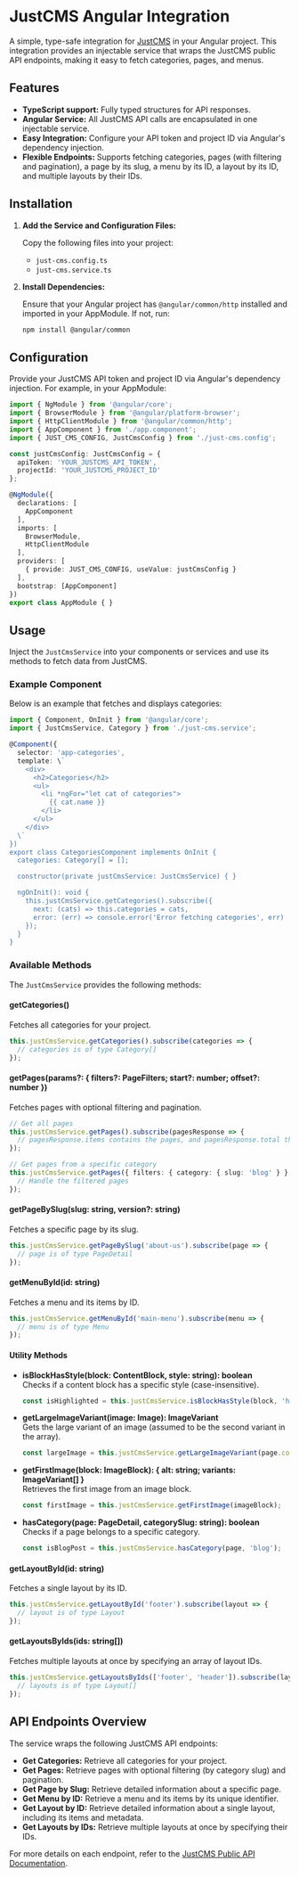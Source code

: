# JustCMS Angular Integration

A simple, type-safe integration for [JustCMS](https://justcms.co) in your Angular project. This integration provides an injectable service that wraps the JustCMS public API endpoints, making it easy to fetch categories, pages, and menus.

## Features

- **TypeScript support:** Fully typed structures for API responses.
- **Angular Service:** All JustCMS API calls are encapsulated in one injectable service.
- **Easy Integration:** Configure your API token and project ID via Angular's dependency injection.
- **Flexible Endpoints:** Supports fetching categories, pages (with filtering and pagination), a page by its slug, a menu by its ID, a layout by its ID, and multiple layouts by their IDs.

## Installation

1. **Add the Service and Configuration Files:**

   Copy the following files into your project:
   - `just-cms.config.ts`
   - `just-cms.service.ts`

2. **Install Dependencies:**

   Ensure that your Angular project has `@angular/common/http` installed and imported in your AppModule. If not, run:
   
   ```bash
   npm install @angular/common
   ```

## Configuration

Provide your JustCMS API token and project ID via Angular's dependency injection. For example, in your AppModule:

```typescript
import { NgModule } from '@angular/core';
import { BrowserModule } from '@angular/platform-browser';
import { HttpClientModule } from '@angular/common/http';
import { AppComponent } from './app.component';
import { JUST_CMS_CONFIG, JustCmsConfig } from './just-cms.config';

const justCmsConfig: JustCmsConfig = {
  apiToken: 'YOUR_JUSTCMS_API_TOKEN',
  projectId: 'YOUR_JUSTCMS_PROJECT_ID'
};

@NgModule({
  declarations: [
    AppComponent
  ],
  imports: [
    BrowserModule,
    HttpClientModule
  ],
  providers: [
    { provide: JUST_CMS_CONFIG, useValue: justCmsConfig }
  ],
  bootstrap: [AppComponent]
})
export class AppModule { }
```

## Usage

Inject the `JustCmsService` into your components or services and use its methods to fetch data from JustCMS.

### Example Component

Below is an example that fetches and displays categories:

```typescript
import { Component, OnInit } from '@angular/core';
import { JustCmsService, Category } from './just-cms.service';

@Component({
  selector: 'app-categories',
  template: \`
    <div>
      <h2>Categories</h2>
      <ul>
        <li *ngFor="let cat of categories">
          {{ cat.name }}
        </li>
      </ul>
    </div>
  \`
})
export class CategoriesComponent implements OnInit {
  categories: Category[] = [];

  constructor(private justCmsService: JustCmsService) { }

  ngOnInit(): void {
    this.justCmsService.getCategories().subscribe({
      next: (cats) => this.categories = cats,
      error: (err) => console.error('Error fetching categories', err)
    });
  }
}
```

### Available Methods

The `JustCmsService` provides the following methods:

#### getCategories()
Fetches all categories for your project.
```typescript
this.justCmsService.getCategories().subscribe(categories => {
  // categories is of type Category[]
});
```

#### getPages(params?: { filters?: PageFilters; start?: number; offset?: number })
Fetches pages with optional filtering and pagination.
```typescript
// Get all pages
this.justCmsService.getPages().subscribe(pagesResponse => {
  // pagesResponse.items contains the pages, and pagesResponse.total the total count.
});

// Get pages from a specific category
this.justCmsService.getPages({ filters: { category: { slug: 'blog' } } }).subscribe(pagesResponse => {
  // Handle the filtered pages
});
```

#### getPageBySlug(slug: string, version?: string)
Fetches a specific page by its slug.
```typescript
this.justCmsService.getPageBySlug('about-us').subscribe(page => {
  // page is of type PageDetail
});
```

#### getMenuById(id: string)
Fetches a menu and its items by ID.
```typescript
this.justCmsService.getMenuById('main-menu').subscribe(menu => {
  // menu is of type Menu
});
```

#### Utility Methods

- **isBlockHasStyle(block: ContentBlock, style: string): boolean**  
  Checks if a content block has a specific style (case-insensitive).
  ```typescript
  const isHighlighted = this.justCmsService.isBlockHasStyle(block, 'highlight');
  ```

- **getLargeImageVariant(image: Image): ImageVariant**  
  Gets the large variant of an image (assumed to be the second variant in the array).
  ```typescript
  const largeImage = this.justCmsService.getLargeImageVariant(page.coverImage);
  ```

- **getFirstImage(block: ImageBlock): { alt: string; variants: ImageVariant[] }**  
  Retrieves the first image from an image block.
  ```typescript
  const firstImage = this.justCmsService.getFirstImage(imageBlock);
  ```

- **hasCategory(page: PageDetail, categorySlug: string): boolean**  
  Checks if a page belongs to a specific category.
  ```typescript
  const isBlogPost = this.justCmsService.hasCategory(page, 'blog');
  ```

#### getLayoutById(id: string)
Fetches a single layout by its ID.
```typescript
this.justCmsService.getLayoutById('footer').subscribe(layout => {
  // layout is of type Layout
});
```

#### getLayoutsByIds(ids: string[])
Fetches multiple layouts at once by specifying an array of layout IDs.
```typescript
this.justCmsService.getLayoutsByIds(['footer', 'header']).subscribe(layouts => {
  // layouts is of type Layout[]
});
```

## API Endpoints Overview

The service wraps the following JustCMS API endpoints:

- **Get Categories:** Retrieve all categories for your project.
- **Get Pages:** Retrieve pages with optional filtering (by category slug) and pagination.
- **Get Page by Slug:** Retrieve detailed information about a specific page.
- **Get Menu by ID:** Retrieve a menu and its items by its unique identifier.
- **Get Layout by ID:** Retrieve detailed information about a single layout, including its items and metadata.
- **Get Layouts by IDs:** Retrieve multiple layouts at once by specifying their IDs.

For more details on each endpoint, refer to the [JustCMS Public API Documentation](https://justcms.co/api).
